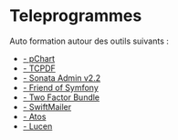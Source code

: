 # Teleprogrammes
Auto formation autour des outils suivants :
<ul>
    <li><a href="https://github.com/Zarwine/Teleprogrammes/tree/main/pChart">- pChart</a></li>
    <li><a href="https://github.com/Zarwine/Teleprogrammes/tree/main/TCPDF">- TCPDF</a></li>
    <li><a href="#">- Sonata Admin v2.2</a></li>
    <li><a href="#">- Friend of Symfony</a></li>
    <li><a href="#">- Two Factor Bundle</a></li>
    <li><a href="#">- SwiftMailer</a></li>
    <li><a href="#">- Atos</a></li>
    <li><a href="#">- Lucen</a></li>
</ul>
